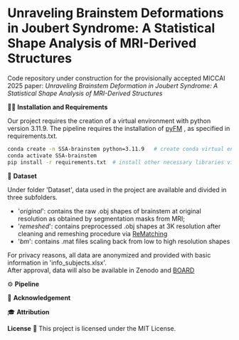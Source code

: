 # Unraveling Brainstem Deformations in Joubert Syndrome: A Statistical Shape Analysis of MRI-Derived Structures


Code repository under construction for the provisionally accepted MICCAI 2025 paper: *Unraveling Brainstem Deformation in Joubert Syndrome: A Statistical Shape Analysis of MRI-Derived Structures*


🧑‍💻️ **Installation and Requirements**

Our project requires the creation of a virtual environment with python version 3.11.9. The pipeline requires the installation 
of [pyFM](https://github.com/RobinMagnet/pyFM) , as specified in requirements.txt.

```bash 
conda create -n SSA-brainstem python=3.11.9   # create conda virtual environment
conda activate SSA-brainstem
pip install -r requirements.txt  # install other necessary libraries via pip
```

📝 **Dataset**

Under folder 'Dataset', data used in the project are available and divided in three subfolders.
- '*original*': contains the raw .obj shapes of brainstem at original resolution as obtained by segmentation masks from MRI;
- '*remeshed*': contains preprocessed .obj shapes at 3K resolution after cleaning and remeshing procedure via [ReMatching](https://github.com/filthynobleman/rematching)
- '*bm*': contains .mat files scaling back from low to high resolution shapes



For privacy reasons, all data are anonymized and provided with basic information in 'info_subjects.xlsx'.\
After approval, data will also be available in Zenodo and [BOARD](https://board.unimib.it/research-data/)

⚙️ **Pipeline**


🙏 **Acknowledgement**



🎓 **Attribution**


**License** 🚀
This project is licensed under the MIT License.